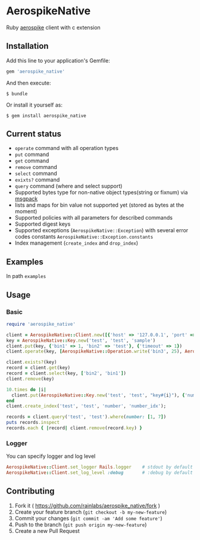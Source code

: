 # AerospikeNative

Ruby [aerospike](http://www.aerospike.com/) client with c extension

## Installation

Add this line to your application's Gemfile:

```ruby
gem 'aerospike_native'
```

And then execute:

    $ bundle

Or install it yourself as:

    $ gem install aerospike_native
    
## Current status

* `operate` command with all operation types
* `put` command
* `get` command
* `remove` command
* `select` command
* `exixts?` command
* `query` command (where and select support)
* Supported bytes type for non-native object types(string or fixnum) via [msgpack](https://github.com/msgpack/msgpack-ruby)
* lists and maps for bin value not supported yet (stored as bytes at the moment)
* Supported policies with all parameters for described commands
* Supported digest keys
* Supported exceptions (`AerospikeNative::Exception`) with several error codes constants `AerospikeNative::Exception.constants`
* Index management (`create_index` and `drop_index`)

## Examples

In path `examples`

## Usage

### Basic

```ruby
require 'aerospike_native'

client = AerospikeNative::Client.new([{'host' => '127.0.0.1', 'port' => 3000}])
key = AerospikeNative::Key.new('test', 'test', 'sample')
client.put(key, {'bin1' => 1, 'bin2' => 'test'}, {'timeout' => 1})
client.operate(key, [AerospikeNative::Operation.write('bin3', 25), AerospikeNative::Operation.increment('bin1', 2), AerospikeNative::Operation.append('bin1', '_aerospike')], {'timeout' => 1})

client.exists?(key)
record = client.get(key)
record = client.select(key, ['bin2', 'bin1'])
client.remove(key)

10.times do |i|
  client.put(AerospikeNative::Key.new('test', 'test', "key#{i}"), {'number' => i, 'name' => 'key'})
end
client.create_index('test', 'test', 'number', 'number_idx');

records = client.query('test', 'test').where(number: [1, 7])
puts records.inspect
records.each { |record| client.remove(record.key) }
```

### Logger

You can specify logger and log level

```ruby
AerospikeNative::Client.set_logger Rails.logger    # stdout by default
AerospikeNative::Client.set_log_level :debug       # :debug by default
```

## Contributing

1. Fork it ( https://github.com/rainlabs/aerospike_native/fork )
2. Create your feature branch (`git checkout -b my-new-feature`)
3. Commit your changes (`git commit -am 'Add some feature'`)
4. Push to the branch (`git push origin my-new-feature`)
5. Create a new Pull Request
